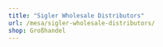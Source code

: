 ```yaml
---
title: "Sigler Wholesale Distributors"
url: /mesa/sigler-wholesale-distributors/
shop: Großhandel
---
```

